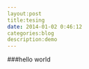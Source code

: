 ```yaml
---
layout:post
title:tesing
date: 2014-01-02 0:46:12
categories:blog
description:demo
---
```

###hello world